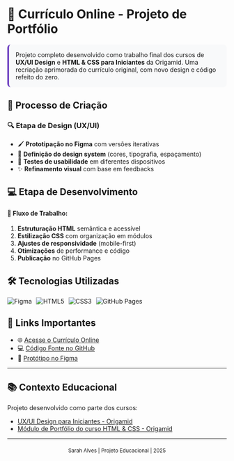 # 📄 Currículo Online - Projeto de Portfólio

<div style="background-color: #f8f9fa; padding: 15px; border-radius: 8px; border-left: 4px solid #6f42c1; margin-bottom: 20px;">
Projeto completo desenvolvido como trabalho final dos cursos de <strong>UX/UI Design</strong> e <strong>HTML & CSS para Iniciantes</strong> da Origamid. Uma recriação aprimorada do currículo original, com novo design e código refeito do zero.
</div>

## 🎨 **Processo de Criação**

### 🔍 **Etapa de Design (UX/UI)**
- 🖌️ **Prototipação no Figma** com versões iterativas
- 🎨 **Definição do design system** (cores, tipografia, espaçamento)
- 📱 **Testes de usabilidade** em diferentes dispositivos
- ✨ **Refinamento visual** com base em feedbacks

## 💻 **Etapa de Desenvolvimento**
#### 📅 Fluxo de Trabalho:
1. **Estruturação HTML** semântica e acessível
2. **Estilização CSS** com organização em módulos
3. **Ajustes de responsividade** (mobile-first)
4. **Otimizações** de performance e código
5. **Publicação** no GitHub Pages

## 🛠 **Tecnologias Utilizadas**
<div style="display: flex; flex-wrap: wrap; gap: 10px; margin: 15px 0;">
  <img src="https://img.shields.io/badge/Figma-F24E1E?style=for-the-badge&logo=figma&logoColor=white" alt="Figma">
  <img src="https://img.shields.io/badge/HTML5-E34F26?style=for-the-badge&logo=html5&logoColor=white" alt="HTML5">
  <img src="https://img.shields.io/badge/CSS3-1572B6?style=for-the-badge&logo=css3&logoColor=white" alt="CSS3">
  <img src="https://img.shields.io/badge/GitHub%20Pages-222222?style=for-the-badge&logo=github&logoColor=white" alt="GitHub Pages">
</div>

## 🔗 Links Importantes

- 🌐 [Acesse o Currículo Online](https://sarahalves93.github.io/curriculo/)  
- 💻 [Código Fonte no GitHub](https://github.com/sarahalves93/curriculo)  
- 🎨 [Protótipo no Figma](https://www.figma.com/design/dtBO20vBHRkkK8kJ5LSL3Q/Remodelagem-Web-Curr%C3%ADculo?node-id=0-1&t=51GekvZ6t68V9MEn-1)  

---

## 📚 Contexto Educacional

Projeto desenvolvido como parte dos cursos:

- [UX/UI Design para Iniciantes - Origamid](https://www.origamid.com/curso/ui-design-para-iniciantes)  
- [Módulo de Portfólio do curso HTML & CSS - Origamid](https://www.origamid.com/curso/html-e-css-para-iniciantes/)  

---

<div style="text-align: center; margin-top: 20px;">
  <small>Sarah Alves | Projeto Educacional | 2025</small>
</div>

